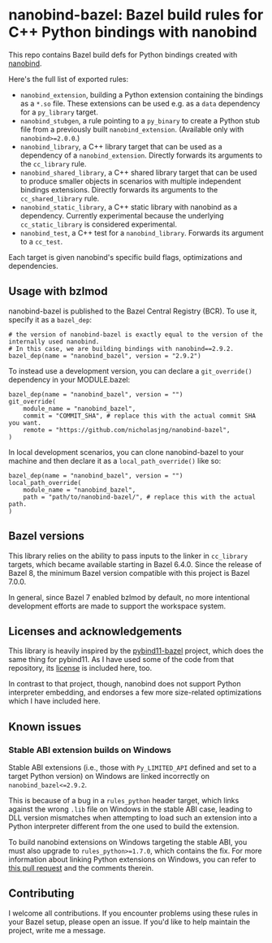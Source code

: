 # nanobind-bazel: Bazel build rules for C++ Python bindings with nanobind

This repo contains Bazel build defs for Python bindings created with [nanobind](https://github.com/wjakob/nanobind).

Here's the full list of exported rules:

- `nanobind_extension`, building a Python extension containing the bindings as a `*.so` file.
These extensions can be used e.g. as a `data` dependency for a `py_library` target.
- `nanobind_stubgen`, a rule pointing to a `py_binary` to create a Python stub file from a previously built `nanobind_extension`. (Available only with `nanobind>=2.0.0`.)
- `nanobind_library`, a C++ library target that can be used as a dependency of a `nanobind_extension`. Directly forwards its arguments to the `cc_library` rule.
- `nanobind_shared_library`, a C++ shared library target that can be used to
produce smaller objects in scenarios with multiple independent bindings extensions. Directly forwards its arguments to the `cc_shared_library` rule.
- `nanobind_static_library`, a C++ static library with nanobind as a dependency. Currently experimental because the underlying `cc_static_library` is considered experimental.
- `nanobind_test`, a C++ test for a `nanobind_library`. Forwards its argument to a `cc_test`.

Each target is given nanobind's specific build flags, optimizations and dependencies.

## Usage with bzlmod

nanobind-bazel is published to the Bazel Central Registry (BCR). To use it, specify it as a `bazel_dep`:

```
# the version of nanobind-bazel is exactly equal to the version of the internally used nanobind.
# In this case, we are building bindings with nanobind==2.9.2.
bazel_dep(name = "nanobind_bazel", version = "2.9.2")
```

To instead use a development version, you can declare a `git_override()` dependency in your MODULE.bazel:

```
bazel_dep(name = "nanobind_bazel", version = "")
git_override(
    module_name = "nanobind_bazel",
    commit = "COMMIT_SHA", # replace this with the actual commit SHA you want.
    remote = "https://github.com/nicholasjng/nanobind-bazel",
)
```

In local development scenarios, you can clone nanobind-bazel to your machine and then declare it as a `local_path_override()` like so:

```
bazel_dep(name = "nanobind_bazel", version = "")
local_path_override(
    module_name = "nanobind_bazel",
    path = "path/to/nanobind-bazel/", # replace this with the actual path.
)
```

## Bazel versions

This library relies on the ability to pass inputs to the linker in `cc_library` targets, which became available starting in Bazel 6.4.0.
Since the release of Bazel 8, the minimum Bazel version compatible with this project is Bazel 7.0.0.

In general, since Bazel 7 enabled bzlmod by default, no more intentional development efforts are made to support the workspace system.

## Licenses and acknowledgements

This library is heavily inspired by the [pybind11-bazel](https://github.com/pybind/pybind11_bazel) project, which does the same thing for pybind11.
As I have used some of the code from that repository, its [license](pybind11_bazel.LICENSE) is included here, too.

In contrast to that project, though, nanobind does not support Python interpreter embedding, and endorses a few more size-related optimizations which I have included here.

## Known issues

### Stable ABI extension builds on Windows

Stable ABI extensions (i.e., those with `Py_LIMITED_API` defined and set to a target Python version) on Windows are linked incorrectly on `nanobind_bazel<=2.9.2`.

This is because of a bug in a `rules_python` header target, which links against the wrong `.lib` file on Windows in the stable ABI case, leading to DLL version mismatches when attempting to load such an extension into a Python interpreter different from the one used to build the extension.

To build nanobind extensions on Windows targeting the stable ABI, you must also upgrade to `rules_python>=1.7.0`, which contains the fix.
For more information about linking Python extensions on Windows, you can refer to [this pull request](https://github.com/bazel-contrib/rules_python/pull/3274) and the comments therein.

## Contributing

I welcome all contributions.
If you encounter problems using these rules in your Bazel setup, please open an issue.
If you'd like to help maintain the project, write me a message.

